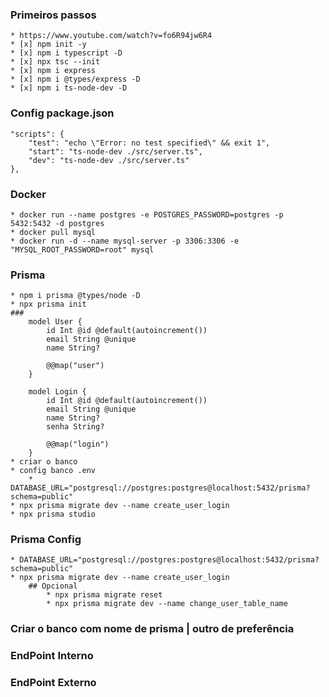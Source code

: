 ### Primeiros passos
    * https://www.youtube.com/watch?v=fo6R94jw6R4
    * [x] npm init -y
    * [x] npm i typescript -D
    * [x] npx tsc --init
    * [x] npm i express
    * [x] npm i @types/express -D
    * [x] npm i ts-node-dev -D
### Config package.json
    "scripts": {
        "test": "echo \"Error: no test specified\" && exit 1",
        "start": "ts-node-dev ./src/server.ts",
        "dev": "ts-node-dev ./src/server.ts"
    },
### Docker
    * docker run --name postgres -e POSTGRES_PASSWORD=postgres -p 5432:5432 -d postgres
    * docker pull mysql
    * docker run -d --name mysql-server -p 3306:3306 -e "MYSQL_ROOT_PASSWORD=root" mysql
### Prisma
    * npm i prisma @types/node -D
    * npx prisma init
    ### 
        model User {
            id Int @id @default(autoincrement())
            email String @unique
            name String?

            @@map("user")
        }

        model Login {
            id Int @id @default(autoincrement())
            email String @unique
            name String?
            senha String?

            @@map("login")
        }
    * criar o banco
    * config banco .env
        * DATABASE_URL="postgresql://postgres:postgres@localhost:5432/prisma?schema=public"
    * npx prisma migrate dev --name create_user_login
    * npx prisma studio
### Prisma Config
    * DATABASE_URL="postgresql://postgres:postgres@localhost:5432/prisma?schema=public"
    * npx prisma migrate dev --name create_user_login
        ## Opcional 
            * npx prisma migrate reset
            * npx prisma migrate dev --name change_user_table_name
### Criar o banco com nome de prisma | outro de preferência
### EndPoint Interno
### EndPoint Externo